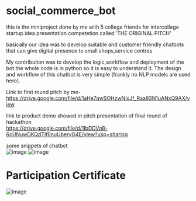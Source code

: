 # social_commerce_bot
this is the miniproject done by me with 5 college friends for intercollege startup idea presentation competetion called 'THE ORIGINAL PITCH'

basically our idea was to develop suitable and customer friendly chatbots that can give digital presence to small shops,service centres

My contribution was to develop the logic,workflow and deployment of the bot.the whole code is in python so it is easy to understand it.
The design and workflow of this chatbot is very simple (frankly no NLP models are used here).

Link to first round pitch by me- <br>
https://drive.google.com/file/d/1aHe7qwSOHzwNlxJf_Raa93N1uANxQ9AX/view

link to product demo showed in pitch presentation of final round of hackathon <br>
https://drive.google.com/file/d/1IbDDVq8-6cUNuwDKQdTif6nuUberyG4E/view?usp=sharing

some snippets of chatbot <br>
![image](https://user-images.githubusercontent.com/56029669/185778015-c0376265-7bb5-4b55-99e3-48caa061e2cc.png)
![image](https://user-images.githubusercontent.com/56029669/185778025-3df5023e-65cb-4e74-9599-94ba90a365b6.png)
 
# Participation Certificate 
![image](https://user-images.githubusercontent.com/56029669/193265863-e18e1947-6f96-4bd6-8a09-82b771323c88.png)

